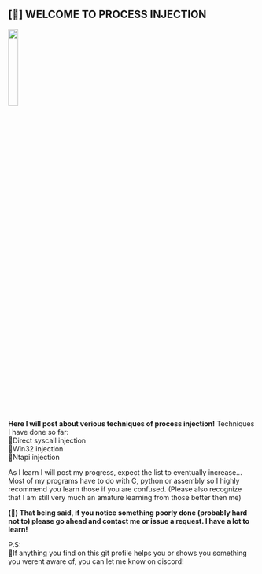 
##  [🔶] WELCOME TO PROCESS INJECTION

<img width="20%" src="https://static.wikia.nocookie.net/hollowknight/images/5/5c/Char_shade.png/revision/latest/scale-to-width-down/250?cb=20190405191007"> 

**Here I will post about verious techniques of process injection!**
Techniques I have done so far:<br>
  🔸Direct syscall injection<br>
  🔸Win32 injection<br>
  🔸Ntapi injection<br>
  
As I learn I will post my progress, expect the list to eventually increase... <br>
Most of my programs have to do with C, python or assembly so I highly recommend you learn those if you are confused. (Please also recognize that I am still very much an amature learning from those better then me)

**(🧡) That being said, if you notice something poorly done (probably hard not to) please go ahead and contact me or issue a request. I have a lot to learn!**

P.S:<br>
  🔸If anything you find on this git profile helps you or shows you something you werent aware of, you can let me know on discord!

